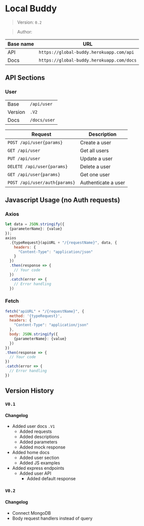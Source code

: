 # Local Buddy

> Version: `0.2`

> Author:

| Base name | URL                                       |
| --------- | ----------------------------------------- |
| API       | `https://global-buddy.herokuapp.com/api`  |
| Docs      | `https://global-buddy.herokuapp.com/docs` |

## API Sections

### User

|         |              |
| ------- | ------------ |
| Base    | `/api/user`  |
| Version | `.V2`        |
| Docs    | `/docs/user` |

| Request                       | Description         |
| ----------------------------- | ------------------- |
| `POST /api/user{params}`      | Create a user       |
| `GET /api/user`               | Get all users       |
| `PUT /api/user`               | Update a user       |
| `DELETE /api/user{params}`    | Delete a user       |
| `GET /api/user{params}`       | Get one user        |
| `POST /api/user/auth{params}` | Authenticate a user |

## Javascript Usage (no Auth requests)

### Axios

```js
let data = JSON.stringify({
  {parameterName}: {value}
});
axios
  .{typeRequest}(apiURL + "/{requestName}", data, {
    headers: {
      "Content-Type": "application/json"
    }
  })
  .then(response => {
    // Your code
  })
  .catch(error => {
    // Error handling
  })
```

### Fetch

```js
fetch("apiURL" + "/{requestName}", {
  method: '{typeRequest}',
  headers: {
    "Content-Type": "application/json"
  },
  body: JSON.stringify({
    {parameterName}: {value}
  })
})
.then(response => {
  // Your code
})
.catch(error => {
  // Error handling
})
```

## Version History

### `V0.1`

#### Changelog

- Added user docs `.V1`
  - Added requests
  - Added descriptions
  - Added parameters
  - Added mock response
- Added home docs
  - Added user section
  - Added JS examples
- Added express endpoints
  - Added user API
    - Added default response

### `V0.2`

#### Changelog

- Connect MongoDB
- Body request handlers instead of query
